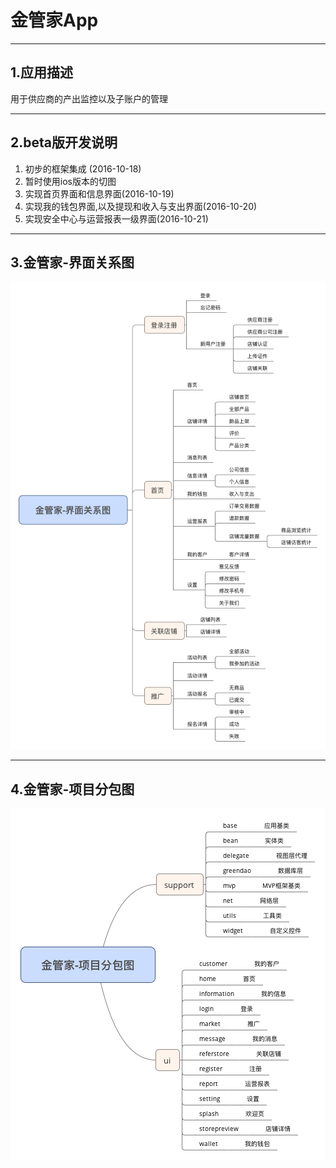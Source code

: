 # 金管家App

---

## 1.应用描述

用于供应商的产出监控以及子账户的管理

---

## 2.beta版开发说明

1. 初步的框架集成   (2016-10-18)
1. 暂时使用ios版本的切图
1. 实现首页界面和信息界面(2016-10-19)
1. 实现我的钱包界面,以及提现和收入与支出界面(2016-10-20)
1. 实现安全中心与运营报表一级界面(2016-10-21)

---

## 3.金管家-界面关系图

![](./img/金管家-界面关系图.png)

---

## 4.金管家-项目分包图

![](./img/金管家-项目分包图.png)

